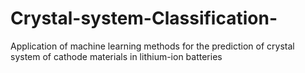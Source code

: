 # Crystal-system-Classification-
Application of machine learning methods for the prediction of crystal system of cathode materials in lithium-ion batteries
